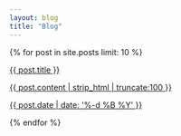 ```yaml
---
layout: blog
title: "Blog"
---
```


<div class="blog-card-container" data-nosnippet>
    <div class="blog-card-container-a">
        {% for post in site.posts limit: 10 %}
        <a class="post-card" href="{{ post.url }}">
            <!-- <div class="post-card-item" > -->
            <div class="post-card-item-img-container">
            <div class="post-card-item-img" style="background-image: url({{ site.url }}{{ site.urlPrefix }}{{ post.imgUrl }})"></div>
            </div>
            <!-- </div> -->
            <div class="post-card-text">
                <p>{{ post.title }}</p>
                <p class="post-card-desc">{{ post.content | strip_html | truncate:100 }}</p>
                <p class="post-card-date">{{ post.date | date: '%-d %B %Y' }}</p>
            </div>
        </a>
        {% endfor %}
    </div>
</div>